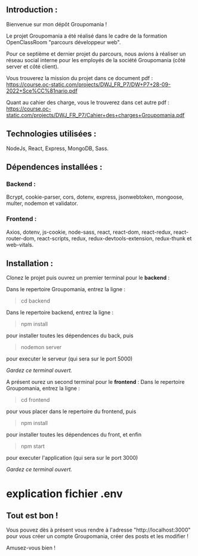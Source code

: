 

## Introduction :


 Bienvenue sur mon dépôt Groupomania !
 
 Le projet Groupomania a été réalisé dans le cadre de la formation OpenClassRoom "parcours développeur web".
 
 Pour ce septième et dernier projet du parcours, nous avions à réaliser un réseau social interne pour les employés de la société Groupomania (côté server et côté client).
 
 Vous trouverez la mission du projet dans ce document pdf :
 https://course.oc-static.com/projects/DWJ_FR_P7/DW+P7+28-09-2022+Sce%CC%81nario.pdf
 
 Quant au cahier des charge, vous le trouverez dans cet autre pdf :
 https://course.oc-static.com/projects/DWJ_FR_P7/Cahier+des+charges+Groupomania.pdf
 
 
 ## Technologies utilisées :
 NodeJs, React, Express, MongoDB, Sass.
 
 
 ## Dépendences installées :
 ### Backend :
 Bcrypt, cookie-parser, cors, dotenv, express, jsonwebtoken, mongoose, multer, nodemon et validator.
 ### Frontend :
 Axios, dotenv, js-cookie, node-sass, react, react-dom, react-redux, react-router-dom, react-scripts, redux, redux-devtools-extension, redux-thunk et web-vitals.
 
 
 ## Installation :
 Clonez le projet puis ouvrez un premier terminal pour le **backend** :

Dans le repertoire Groupomania, entrez la ligne : 
 >cd backend
 
 Dans le repertoire backend, entrez la ligne : 
 >npm install
 
 pour installer toutes les dépendences du back,
 puis 
 >nodemon server
 
 pour executer le serveur (qui sera sur le port 5000)

*Gardez ce terminal ouvert.*

 
 A présent ourez un second terminal pour le **frontend** :
 Dans le repertoire Groupomania, entrez la ligne : 
 >cd frontend
 
 pour vous placer dans le repertoire du frontend, puis
 >npm install
 
 pour installer toutes les dépendences du front,
 et enfin
  >npm start

 pour executer l'application (qui sera sur le port 3000)
 
 *Gardez ce terminal ouvert.*
 
# explication fichier .env
 
 
 ## Tout est bon ! 
 Vous pouvez dès à présent vous rendre à l'adresse "http://localhost:3000" 
 pour vous créer un compte Groupomania, créer des posts et les modifier !
 
 Amusez-vous bien !
